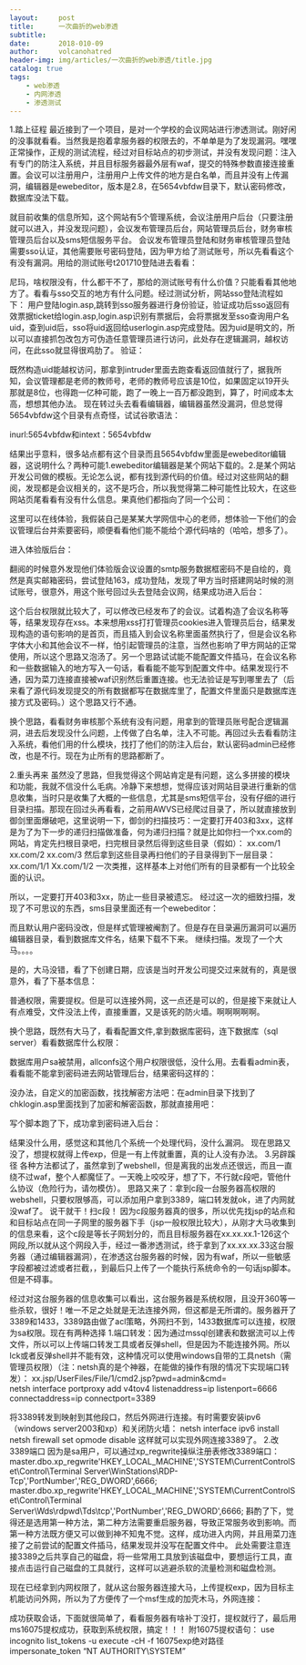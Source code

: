 ```yaml
---
layout:     post
title:      一次曲折的web渗透
subtitle:   
date:       2018-010-09
author:     volcanohatred
header-img: img/articles/一次曲折的web渗透/title.jpg
catalog: true
tags:
    - web渗透
    - 内网渗透
    - 渗透测试
---
```


1.踏上征程
最近接到了一个项目，是对一个学校的会议网站进行渗透测试。刚好闲的没事就看看。当然我是抱着拿服务器的权限去的，不单单是为了发现漏洞。嘿嘿
正常操作，正规的测试流程，经过对目标站点的初步测试，并没有发现问题：注入有专门的防注入系统，并且目标服务器最外层有waf，提交的特殊参数直接连接重置。会议可以注册用户，注册用户上传文件的地方是白名单，而且并没有上传漏洞，编辑器是ewebeditor，版本是2.8，在5654vbfdw目录下，默认密码修改，数据库没法下载。


就目前收集的信息所知，这个网站有5个管理系统，会议注册用户后台（只要注册就可以进入，并没发现问题），会议发布管理员后台，网站管理员后台，财务审核管理员后台以及sms短信服务平台。
会议发布管理员登陆和财务审核管理员登陆需要sso认证，其他需要账号密码登陆，因为甲方给了测试账号，所以先看看这个有没有漏洞。用给的测试账号t201710登陆进去看看：


尼玛，啥权限没有，什么都干不了，那给的测试账号有什么价值？只能看看其他地方了。看看与sso交互的地方有什么问题。经过测试分析，网站sso登陆流程如下：
用户登陆login.asp,跳转到sso服务器进行身份验证，验证成功后sso返回有效票据ticket给login.asp,login.asp识别有票据后，会将票据发至sso查询用户名uid，查到uid后，sso将uid返回给userlogin.asp完成登陆。因为uid是明文的，所以可以直接抓包改包方可伪造任意管理员进行访问，此处存在逻辑漏洞，越权访问，在此sso就显得很鸡肋了。
验证：









既然构造uid能越权访问，那拿到intruder里面去跑查看返回值就行了，据我所知，会议管理都是老师的教师号，老师的教师号应该是10位，如果固定以19开头那就是8位，也得跑一亿种可能，跑了一晚上一百万都没跑到，算了，时间成本太高，想想其他办法。
现在转过头去看看编辑器，编辑器虽然没漏洞，但总觉得5654vbfdw这个目录有点奇怪，试试谷歌语法：

inurl:5654vbfdw和intext：5654vbfdw


结果出乎意料，很多站点都有这个目录而且5654vbfdw里面是ewebeditor编辑器，这说明什么？两种可能1.ewebeditor编辑器是某个网站下载的。2.是某个网站开发公司做的模板。无论怎么说，都有找到源代码的价值。经过对这些网站的翻阅，发现都是会议相关的，这不是巧合，所以我觉得第二种可能性比较大，在这些网站页尾看看有没有什么信息。果真他们都指向了同一个公司：



这里可以在线体验，我假装自己是某某大学网信中心的老师，想体验一下他们的会议管理后台并索要密码，顺便看看他们能不能给个源代码啥的（哈哈，想多了）。

进入体验版后台：



翻阅的时候意外发现他们体验版会议设置的smtp服务数据框密码不是自绘的，竟然是真实邮箱密码，尝试登陆163，成功登陆，发现了甲方当时搭建网站时候的测试账号，很意外，用这个账号回过头去登陆会议网，结果成功进入后台：



这个后台权限就比较大了，可以修改已经发布了的会议。试着构造了会议名称等等，结果发现存在xss。本来想用xss打打管理员cookies进入管理员后台，结果发现构造的语句影响的是首页，而且插入到会议名称里面虽然执行了，但是会议名称字体大小和其他会议不一样，怕引起管理员的注意，当然也影响了甲方网站的正常使用，所以这个思路又泡汤了。另一个思路试试能不能配置文件插马，在会议名称和一些数据输入的地方写入一句话，看看能不能写到配置文件中。结果发现行不通，因为菜刀连接直接被waf识别然后重置连接。也无法验证是写到哪里去了（后来看了源代码发现提交的所有数据都写在数据库里了，配置文件里面只是数据库连接方式及密码。）这个思路又行不通。

换个思路，看看财务审核那个系统有没有问题，用拿到的管理员账号配合逻辑漏洞，进去后发现没什么问题，上传做了白名单，注入不可能。再回过头去看看防注入系统，看他们用的什么模块，找打了他们的防注入后台，默认密码admin已经修改，也是不行。现在为止所有的思路都断了。

2.重头再来
虽然没了思路，但我觉得这个网站肯定是有问题，这么多拼接的模块和功能，我就不信没什么毛病。冷静下来想想，觉得应该对网站目录进行重新的信息收集，当时只是收集了大概的一些信息，尤其是sms短信平台，没有仔细的进行目录扫描。那现在回过头再看看，之前用AWVS已经爬过目录了，所以就直接放到御剑里面爆破吧，这里说明一下，御剑的扫描技巧：一定要打开403和3xx，这样是为了为下一步的递归扫描做准备，何为递归扫描？就是比如你扫一个xx.com的网站，肯定先扫根目录吧，扫完根目录然后得到这些目录（假如）：
xx.com/1
xx.com/2
xx.com/3
然后拿到这些目录再扫他们的子目录得到下一层目录：
xx.com/1/1
Xx.com/1/2
一次类推，这样基本上对他们所有的目录都有一个比较全面的认识。

所以，一定要打开403和3xx，防止一些目录被遗忘。
经过这一次的细致扫描，发现了不可思议的东西，sms目录里面还有一个ewebeditor：

而且默认用户密码没改，但是样式管理被阉割了。但是存在目录遍历漏洞可以遍历编辑器目录，看到数据库文件名，结果下载不下来。
继续扫描。发现了一个大马。。。。

是的，大马没错，看了下创建日期，应该是当时开发公司提交过来就有的，真是很意外，看了下基本信息：


普通权限，需要提权。但是可以连接外网，这一点还是可以的，但是接下来就让人有点难受，文件没法上传，直接重置，又是该死的防火墙。啊啊啊啊啊。




换个思路，既然有大马了，看看配置文件,拿到数据库密码，连下数据库（sql server）看看数据库什么权限：


数据库用户sa被禁用，allconfs这个用户权限很低，没什么用。去看看admin表，看看能不能拿到密码进去网站管理后台，结果密码这样的：

没办法，自定义的加密函数，找找解密方法吧：在admin目录下找到了chklogin.asp里面找到了加密和解密函数，那就直接用吧：


写个脚本跑了下，成功拿到密码进入后台：

结果没什么用，感觉这和其他几个系统一个处理代码，没什么漏洞。
现在思路又没了，想提权就得上传exp，但是一有上传就重置，真的让人没有办法。
3.另辟蹊径
各种方法都试了，虽然拿到了webshell，但是离我的出发点还很远，而且一直绕不过waf，整个人都魔怔了。一天晚上咬咬牙，想了下，不行就c段吧，管他什么协议（危险行为，请勿模仿）。
思路又来了：拿到c段一台服务器高权限的webshell，只要权限够高，可以添加用户拿到3389，端口转发就ok，进了内网就没waf了。
说干就干！扫c段！
因为c段服务器真的很多，所以优先找jsp的站点和和目标站点在同一子网里的服务器下手（jsp一般权限比较大），从刚才大马收集到的信息来看，这个c段是等长子网划分的，而且目标服务器在xx.xx.xx.1-126这个网段,所以就从这个网段入手，经过一番渗透测试，终于拿到了xx.xx.xx.33这台服务器（通过编辑器漏洞），在渗透这台服务器的时候，因为有waf，所以一些敏感字段都被过滤或者拦截，，到最后只上传了一个能执行系统命令的一句话jsp脚本。但是不碍事。




经过对这台服务器的信息收集可以看出，这台服务器是系统权限，且没开360等一些杀软，很好！唯一不足之处就是无法连接外网，但这都是无所谓的。服务器开了3389和1433，3389路由做了acl策略，外网扫不到，1433数据库可以连接，权限为sa权限。现在有两种选择
1.端口转发：因为通过mssql创建表和数据流可以上传文件，所以可以上传端口转发工具或者反弹shell，但是因为不能连接外网。所以lck或者反弹shell并不能有效，这种情况可以使用windows自带的工具netsh（需管理员权限）（注：netsh真的是个神器，在能做的操作有限的情况下实现端口转发）：
xx.jsp/UserFiles/File/1/cmd2.jsp?pwd=admin&cmd=     
netsh interface portproxy add v4tov4 listenaddress=ip listenport=6666 connectaddress=ip connectport=3389

将3389转发到映射到其他段口，然后外网进行连接。有时需要安装ipv6（windows server2003和xp）和关闭防火墙：
netsh interface ipv6 install
netsh firewall set opmode disable
这样就可以实现外网连接3389了。
2.改3389端口
因为是sa用户，可以通过xp_regwrite操纵注册表修改3389端口：
master.dbo.xp_regwrite'HKEY_LOCAL_MACHINE','SYSTEM\CurrentControlSet\Control\Terminal Server\WinStations\RDP-Tcp','PortNumber','REG_DWORD',6666;
master.dbo.xp_regwrite'HKEY_LOCAL_MACHINE','SYSTEM\CurrentControlSet\Control\Terminal Server\Wds\rdpwd\Tds\tcp','PortNumber','REG_DWORD',6666;
斟酌了下，觉得还是选用第一种方法，第二种方法需要重启服务器，导致正常服务收到影响。而第一种方法既方便又可以做到神不知鬼不觉。这样，成功进入内网，并且用菜刀连接了之前尝试的配置文件插马，结果发现并没写在配置文件中。
此处需要注意连接3389之后共享自己的磁盘，将一些常用工具放到该磁盘中，要想运行工具，直接点击运行自己磁盘的工具就行，这样可以逃避杀软的流量检测和磁盘检测。


现在已经拿到内网权限了，就从这台服务器连接大马，上传提权exp，因为目标主机能访问外网，所以为了方便传了一个msf生成的加壳木马，外网连接：

成功获取会话，下面就很简单了，看看服务器有啥补丁没打，提权就行了，最后用ms16075提权成功，获取到系统权限，搞定！！！
   附16075提权语句：
use incognito
list_tokens -u
execute -cH -f 16075exp绝对路径
impersonate_token “NT AUTHORITY\\SYSTEM”


